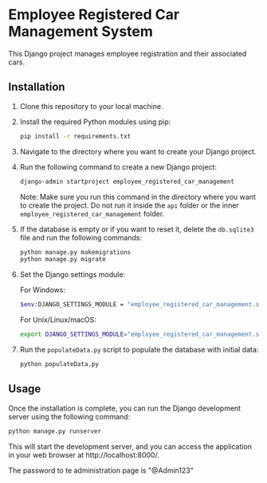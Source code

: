 # Employee Registered Car Management System

This Django project manages employee registration and their associated cars.

## Installation

1. Clone this repository to your local machine.

2. Install the required Python modules using pip:

    ```bash
    pip install -r requirements.txt
    ```

3. Navigate to the directory where you want to create your Django project.

4. Run the following command to create a new Django project:

    ```bash
    django-admin startproject employee_registered_car_management
    ```

   Note: Make sure you run this command in the directory where you want to create the project. Do not run it inside the `api` folder or the inner `employee_registered_car_management` folder.

5. If the database is empty or if you want to reset it, delete the `db.sqlite3` file and run the following commands:

    ```bash
    python manage.py makemigrations
    python manage.py migrate
    ```

6. Set the Django settings module:

    For Windows:

    ```bash
    $env:DJANGO_SETTINGS_MODULE = "employee_registered_car_management.settings"
    ```

    For Unix/Linux/macOS:

    ```bash
    export DJANGO_SETTINGS_MODULE="employee_registered_car_management.settings"
    ```

7. Run the `populateData.py` script to populate the database with initial data:

    ```bash
    python populateData.py
    ```

## Usage

Once the installation is complete, you can run the Django development server using the following command:

```bash
python manage.py runserver
```

This will start the development server, and you can access the application in your web browser at http://localhost:8000/.

The password to te administration page is "@Admin123"

